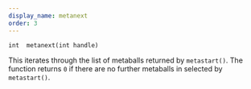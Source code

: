 ```yaml
---
display_name: metanext
order: 3
---
```

`int  metanext(int handle)`

This iterates through the list of metaballs returned by `metastart()`. The function returns `0` if there are no further metaballs in selected by `metastart()`.
